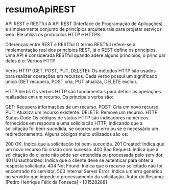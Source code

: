 # resumoApiREST

API REST e RESTful
A API REST (Interface de Programação de Aplicações) é simplesmente conjunto de princípios arquiteturais para projetar serviços web. Ele utiliza os protocolos HTTP  e HTTPS.

Diferenças entre REST e RESTful
O termo RESTful refere-se à implementação real dos princípios REST, já o REST define os princípios. Uma API é considerada RESTful quando adere alguns princípios, o principal deles é o: Verbos HTTP

Verbs HTTP (GET, POST, PUT, DELETE): Os métodos HTTP são usados para realizar operações em recursos. Cada verbo possui um significado único (GET recupera, POST cria, PUT atualiza, DELETE exclui).

HTTP Verbs
Os verbos HTTP são fundamentais para definir as operações realizadas em um recurso. Os principais verbs são:

GET: Recupera informações de um recurso.
POST: Cria um novo recurso.
PUT: Atualiza um recurso existente.
DELETE: Remove um recurso.
HTTP Status Code
Os códigos de status HTTP são indicadores numéricos fornecidos em resposta a uma solicitação HTTP, indicando que a solicitação foi bem-sucedida, se ocorreu um erro ou se é necessário um redirecionamento. Alguns códigos muito utilizados são os:

200 OK: Indica que a solicitação foi bem-sucedida.
201 Created: Indica que um novo recurso foi criado com sucesso.
400 Bad Request: Indica que a solicitação do cliente não pôde ser entendida ou processada pelo servidor.
401 Unauthorized: Indica que o cliente deve se autenticar para obter a resposta solicitada.
404 Not Found: Indica que o recurso solicitado não foi encontrado no servidor.
500 Internal Server Error: Indica um erro genérico no servidor que impede o processamento da solicitação.
Autor do Resumo: [Pedro Henrique Félix da Fonseca] - [01528288]
